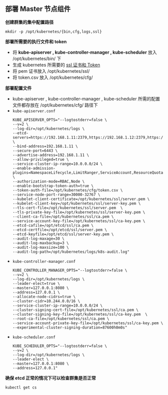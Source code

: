 ## 部署 Master 节点组件
__创建群集的集中配置路径__
```
mkdir -p /opt/kubernetes/{bin,cfg,logs,ssl}
```
__部署所需要的执行文件和 token__
- 将 __kube-apiserver , kube-controller-manager , kube-scheduler__ 放入 /opt/kubernetes/bin/ 下
- 生成 kubernetes 所需要的 [ssl 证书和 Token](https://github.com/lcePolarBear/Kubernetes_Basic_Config_Note/blob/master/部署过程/准备%20Token%20和%20kubernetes%20证书.md)
- 将 pem 证书放入 /opt/kubernetes/ssl/
- 将 token.csv 放入 /opt/kubernetes/cfg/

__部署配置文件__
- kube-apiserver , kube-controller-manager , kube-scheduler 所需的配置文件都存放在 /opt/kubernetes/cfg/ 路径下
- `kube-apiserver.conf`
    ```
    KUBE_APISERVER_OPTS="--logtostderr=false \
    --v=2 \
    --log-dir=/opt/kubernetes/logs \
    --etcd-servers=https://192.168.1.11:2379,https://192.168.1.12:2379,https://192.168.1.13:2379 \
    --bind-address=192.168.1.11 \
    --secure-port=6443 \
    --advertise-address=192.168.1.11 \
    --allow-privileged=true \
    --service-cluster-ip-range=10.0.0.0/24 \
    --enable-admission-plugins=NamespaceLifecycle,LimitRanger,ServiceAccount,ResourceQuota,NodeRestriction \
    --authorization-mode=RBAC,Node \
    --enable-bootstrap-token-auth=true \
    --token-auth-file=/opt/kubernetes/cfg/token.csv \
    --service-node-port-range=30000-32767 \
    --kubelet-client-certificate=/opt/kubernetes/ssl/server.pem \
    --kubelet-client-key=/opt/kubernetes/ssl/server-key.pem \
    --tls-cert-file=/opt/kubernetes/ssl/server.pem  \
    --tls-private-key-file=/opt/kubernetes/ssl/server-key.pem \
    --client-ca-file=/opt/kubernetes/ssl/ca.pem \
    --service-account-key-file=/opt/kubernetes/ssl/ca-key.pem \
    --etcd-cafile=/opt/etcd/ssl/ca.pem \
    --etcd-certfile=/opt/etcd/ssl/server.pem \
    --etcd-keyfile=/opt/etcd/ssl/server-key.pem \
    --audit-log-maxage=30 \
    --audit-log-maxbackup=3 \
    --audit-log-maxsize=100 \
    --audit-log-path=/opt/kubernetes/logs/k8s-audit.log"
    ```
- `kube-controller-manager.conf`
    ```
    KUBE_CONTROLLER_MANAGER_OPTS="--logtostderr=false \
    --v=2 \
    --log-dir=/opt/kubernetes/logs \
    --leader-elect=true \
    --master=127.0.0.1:8080 \
    --address=127.0.0.1 \
    --allocate-node-cidrs=true \
    --cluster-cidr=10.244.0.0/16 \
    --service-cluster-ip-range=10.0.0.0/24 \
    --cluster-signing-cert-file=/opt/kubernetes/ssl/ca.pem \
    --cluster-signing-key-file=/opt/kubernetes/ssl/ca-key.pem  \
    --root-ca-file=/opt/kubernetes/ssl/ca.pem \
    --service-account-private-key-file=/opt/kubernetes/ssl/ca-key.pem \
    --experimental-cluster-signing-duration=87600h0m0s" 
    ```
- `kube-scheduler.conf`
    ```
    KUBE_SCHEDULER_OPTS="--logtostderr=false \
    --v=2 \
    --log-dir=/opt/kubernetes/logs \
    --leader-elect \
    --master=127.0.0.1:8080 \
    --address=127.0.0.1"
    ```

__确保 etcd 正常的情况下可以检查群集是否正常__
```
kubectl get cs
```